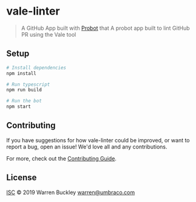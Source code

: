 # vale-linter

> A GitHub App built with [Probot](https://github.com/probot/probot) that A probot app built to lint GitHub PR using the Vale tool

## Setup

```sh
# Install dependencies
npm install

# Run typescript
npm run build

# Run the bot
npm start
```

## Contributing

If you have suggestions for how vale-linter could be improved, or want to report a bug, open an issue! We'd love all and any contributions.

For more, check out the [Contributing Guide](CONTRIBUTING.md).

## License

[ISC](LICENSE) © 2019 Warren Buckley <warren@umbraco.com>
